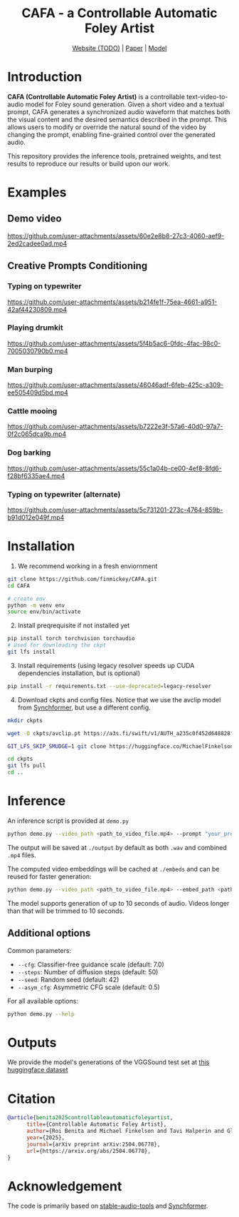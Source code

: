 <div align="center">

# CAFA - a Controllable Automatic Foley Artist

[Website (TODO)](TODO) |
[Paper](https://arxiv.org/abs/2504.06778) |
[Model](https://huggingface.co/MichaelFinkelson/CAFA-avclip)

</div>

# Introduction

**CAFA (Controllable Automatic Foley Artist)** is a controllable text-video-to-audio model for Foley sound generation. Given a short video and a textual prompt, CAFA generates a synchronized audio waveform that matches both the visual content and the desired semantics described in the prompt. This allows users to modify or override the natural sound of the video by changing the prompt, enabling fine-grained control over the generated audio.

This repository provides the inference tools, pretrained weights, and test results to reproduce our results or build upon our work.
# Examples
## Demo video

https://github.com/user-attachments/assets/60e2e8b8-27c3-4060-aef9-2ed2cadee0ad.mp4

## Creative Prompts Conditioning

### Typing on typewriter

https://github.com/user-attachments/assets/b214fe1f-75ea-4661-a951-42af44230809.mp4

### Playing drumkit

https://github.com/user-attachments/assets/5f4b5ac6-0fdc-4fac-98c0-7005030790b0.mp4

### Man burping

https://github.com/user-attachments/assets/46046adf-6feb-425c-a309-ee505409d5bd.mp4

### Cattle mooing

https://github.com/user-attachments/assets/b7222e3f-57a6-40d0-97a7-0f2c065dca9b.mp4

### Dog barking

https://github.com/user-attachments/assets/55c1a04b-ce00-4ef8-8fd6-f28bf6335ae4.mp4

### Typing on typewriter (alternate)

https://github.com/user-attachments/assets/5c731201-273c-4764-859b-b91d012e049f.mp4
# Installation
1. We recommend working in a fresh enviornment
```bash
git clone https://github.com/finmickey/CAFA.git
cd CAFA

# create env
python -m venv env
source env/bin/activate
```
2. Install preqrequisite if not installed yet
```bash
pip install torch torchvision torchaudio
# Used for downloading the ckpt
git lfs install
``` 
3. Install requirements (using legacy resolver speeds up CUDA dependencies installation, but is optional)
```bash
pip install -r requirements.txt --use-deprecated=legacy-resolver
``` 
4. Download ckpts and config files. Notice that we use the avclip model from [Synchformer](https://github.com/v-iashin/Synchformer), but use a different config.
```bash
mkdir ckpts

wget -O ckpts/avclip.pt https://a3s.fi/swift/v1/AUTH_a235c0f452d648828f745589cde1219a/sync/sync_models/24-01-04T16-39-21/24-01-04T16-39-21.pt

GIT_LFS_SKIP_SMUDGE=1 git clone https://huggingface.co/MichaelFinkelson/CAFA-avclip ckpts/

cd ckpts
git lfs pull
cd ..
``` 
# Inference
An inference script is provided at `demo.py`
```bash
python demo.py --video_path <path_to_video_file.mp4> --prompt "your_prompt"
``` 
The output will be saved at `./output` by default as both `.wav` and combined `.mp4` files.

The computed video embeddings will be cached at `./embeds` and can be reused for faster generation:
```bash
python demo.py --video_path <path_to_video_file.mp4> --embed_path <path_to_embedding_file.npy> --prompt "your_prompt"
``` 

The model supports generation of up to 10 seconds of audio. Videos longer than that will be trimmed to 10 seconds.

## Additional options
Common parameters:
- `--cfg`: Classifier-free guidance scale (default: 7.0)
- `--steps`: Number of diffusion steps (default: 50)
- `--seed`: Random seed (default: 42)
- `--asym_cfg`: Asymmetric CFG scale (default: 0.5)

For all available options:
```bash
python demo.py --help
```
# Outputs
We provide the model's generations of the VGGSound test set at [this huggingface dataset]()
# Citation
```bibtex
@article{benita2025controllableautomaticfoleyartist,
      title={Controllable Automatic Foley Artist}, 
      author={Roi Benita and Michael Finkelson and Tavi Halperin and Gleb Sterkin and Yossi Adi},
      year={2025},
      journal={arXiv preprint arXiv:2504.06778},
      url={https://arxiv.org/abs/2504.06778}, 
}
```
# Acknowledgement
The code is primarily based on [stable-audio-tools](https://github.com/Stability-AI/stable-audio-tools) and [Synchformer](https://github.com/v-iashin/Synchformer).
